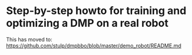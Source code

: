 Step-by-step howto for training and optimizing a DMP on a real robot
===============

This has moved to: https://github.com/stulp/dmpbbo/blob/master/demo_robot/README.md